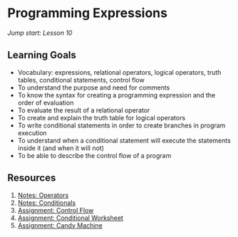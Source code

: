 # Programming Expressions
_Jump start: Lesson 10_

## Learning Goals
- Vocabulary: expressions, relational operators, logical operators, truth tables, conditional statements, control flow
- To understand the purpose and need for comments
- To know the syntax for creating a programming expression and the order of evaluation
- To evaluate the result of a relational operator
- To create and explain the truth table for logical operators
- To write conditional statements in order to create branches in program execution
- To understand when a conditional statement will execute the statements inside it (and when it will not)
- To be able to describe the control flow of a program

## Resources
1. [Notes: Operators](notes/operators.md)
1. [Notes: Conditionals](notes/conditionals.md)
1. [Assignment: Control Flow](assignments/create-flow-conditional.md)
1. [Assignment: Conditional Worksheet](assignments/conditional-worksheet.md)
1. [Assignment: Candy Machine](assignments/candy-machine.md)
